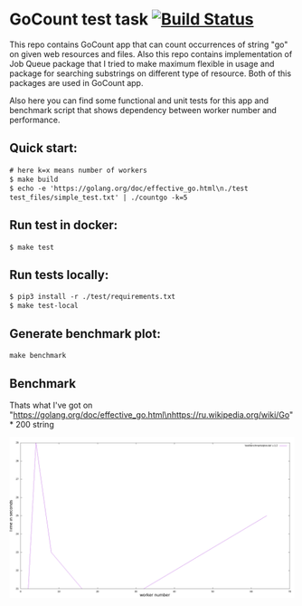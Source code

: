 #  GoCount test task [![Build Status](https://travis-ci.org/kichyr/GoSearcher.svg?branch=dev)](https://travis-ci.org/kichyr/GoSearcher)

This repo contains GoCount app that can count occurrences of string "go" on given web resources and files. Also this repo contains implementation of Job Queue package that I tried to make maximum flexible in usage and package for searching substrings on different type of resource. Both of this packages are used in GoCount app.

Also here you can find some functional and unit tests for this app and benchmark script that shows dependency between worker number and performance.


## Quick start:
```
# here k=x means number of workers
$ make build
$ echo -e 'https://golang.org/doc/effective_go.html\n./test test_files/simple_test.txt' | ./countgo -k=5
```

## Run test in docker:
```
$ make test
```

## Run tests locally:
```
$ pip3 install -r ./test/requirements.txt
$ make test-local
```

## Generate benchmark plot:
```
make benchmark
```

## Benchmark
Thats what I've got on "https://golang.org/doc/effective_go.html\nhttps://ru.wikipedia.org/wiki/Go" * 200 string

![](https://raw.githubusercontent.com/kichyr/GoSearcher/master/test/benchmarks/bench.png)
